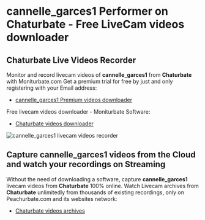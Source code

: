 # cannelle_garces1 Performer on Chaturbate - Free LiveCam videos downloader

## Chaturbate Live Videos Recorder

Monitor and record livecam videos of **cannelle_garces1** from **Chaturbate** with Moniturbate.com
Get a premium trial for free by just and only registering with your Email address:
* [cannelle_garces1 Premium videos downloader](https://moniturbate.com/request-demo-licence-key.html)

Free livecam videos downloader - Moniturbate Software:
* [Chaturbate videos downloader](https://moniturbate.com/moniturbate-download-software.html)

![cannelle_garces1 livecam videos recorder](https://peachurnet.com/templates/moniturbate-software.png)


## Capture cannelle_garces1 videos from the Cloud and watch your recordings on Streaming

Without the need of downloading a software, capture **cannelle_garces1** livecam videos from **Chaturbate** 100% online.
Watch Livecam archives from **Chaturbate** unlimitedly from thousands of existing recordings, only on Peachurbate.com and its websites network:
* [Chaturbate videos archives](https://peachurnet.com/)